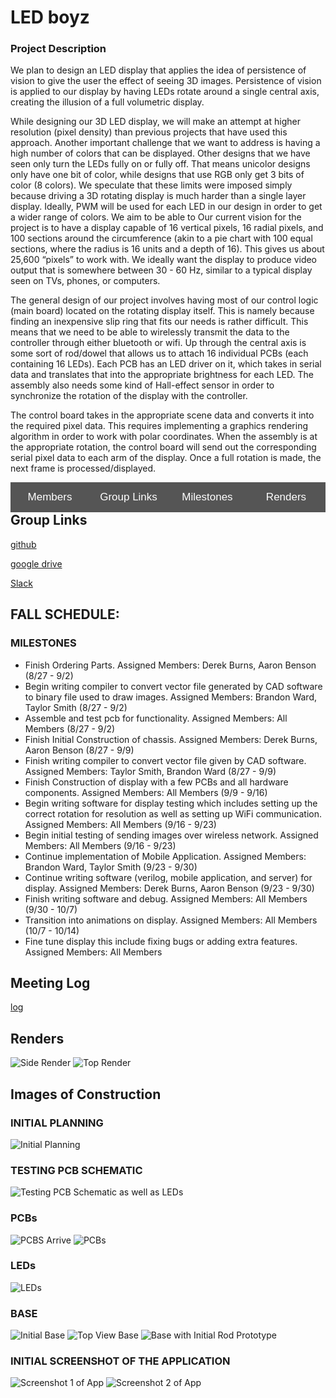 # LED boyz 

### Project Description
We plan to design an LED display that applies the idea of persistence of vision to give the user the effect of seeing 3D images. Persistence of vision is applied to our display by having LEDs rotate around a single central axis, creating the illusion of a full volumetric display.

While designing our 3D LED display, we will make an attempt at higher resolution (pixel density) than previous projects that have used this approach. Another important challenge that we want to address is having a high number of colors that can be displayed. Other designs that we have seen only turn the LEDs fully on or fully off. That means unicolor designs only have one bit of color, while designs that use RGB only get 3 bits of color (8 colors). We speculate that these limits were imposed simply because driving a 3D rotating display is much harder than a single layer display. Ideally, PWM will be used for each LED in our design in order to get a wider range of colors. We aim to be able to Our current vision for the project is to have a display capable of 16 vertical pixels, 16 radial pixels, and 100 sections around the circumference (akin to a pie chart with 100 equal sections, where the radius is 16 units and a depth of 16). This gives us about 25,600 “pixels” to work with. We ideally want the display to produce video output that is somewhere between 30 - 60 Hz, similar to a typical display seen on TVs, phones, or computers.

The general design of our project involves having most of our control logic (main board) located on the rotating display itself. This is namely because finding an inexpensive slip ring that fits our needs is rather difficult. This means that we need to be able to wirelessly transmit the data to the controller through either bluetooth or wifi. Up through the central axis is some sort of rod/dowel that allows us to attach 16 individual PCBs (each containing 16 LEDs). Each PCB has an LED driver on it, which takes in serial data and translates that into the appropriate brightness for each LED. The assembly also needs some kind of Hall-effect sensor in order to synchronize the rotation of the display with the controller.

The control board takes in the appropriate scene data and converts it into the required pixel data. This requires implementing a graphics rendering algorithm in order to work with polar coordinates. When the assembly is at the appropriate rotation, the control board will send out the corresponding serial pixel data to each arm of the display. Once a full rotation is made, the next frame is processed/displayed.

<button class="tablink" onclick="openCity('Members', this, 'maroon')">Members</button>
<button class="tablink" onclick="openCity('Group Links', this, 'maroon')">Group Links</button>
<button class="tablink" onclick="openCity('Milestones', this, 'maroon')">Milestones</button>
<button class="tablink" onclick="openCity('Renders', this, 'maroon')">Renders</button>

<div id="Members" class="tabcontent">
  <h3>Members</h3>
  <ul>
    <li>Derek Burns</li>

    <li>Aaron Benson</li>

    <li>Brandon Ward</li>

    <li>Taylor Smith</li>
  </ul>
</div>

<div id="Group Links" class="tabcontent">
  <h3>Group Links</h3>
  <ul>
    <li><a href="github">https://github.com/AarkenBen/3D-LED-display.git</a></li>
    <li><a href="google drive">https://drive.google.com/drive/folders/1opPyBsIggKdWkcSAGUZWy1F-bnmxONfs?usp=sharing</a></li>
    <li><a href="Slack">https://ece4710.slack.com/messages/C91743HQR/team/</a></li>
  </ul>
</div>

<div id="Milestones" class="tabcontent">
  <h3>Milestones</h3>
  <p>Tokyo is the capital of Japan.</p>
</div>

<div id="Renders" class="tabcontent">
  <h3>Renders</h3>
  <ul>
    <li><a href="github">https://github.com/AarkenBen/3D-LED-display.git</a></li>
    <li><a href="google drive">https://drive.google.com/drive/folders/1opPyBsIggKdWkcSAGUZWy1F-bnmxONfs?usp=sharing</a></li>
    <li><a href="Slack">https://ece4710.slack.com/messages/C91743HQR/team/</a></li>
  </ul>
</div>

## Group Links
[github](https://github.com/AarkenBen/3D-LED-display.git)

[google drive](https://drive.google.com/drive/folders/1opPyBsIggKdWkcSAGUZWy1F-bnmxONfs?usp=sharing)

[Slack](https://ece4710.slack.com/messages/C91743HQR/team/) 

## FALL SCHEDULE:

### MILESTONES
  - Finish Ordering Parts. Assigned Members: Derek Burns, Aaron Benson (8/27 - 9/2)
  - Begin writing compiler to convert vector file generated by CAD software to binary file used to draw images. Assigned Members: Brandon Ward, Taylor Smith (8/27 - 9/2)
  - Assemble and test pcb for functionality. Assigned Members: All Members (8/27 - 9/2)
  - Finish Initial Construction of chassis. Assigned Members: Derek Burns, Aaron Benson (8/27 - 9/9)
  - Finish writing compiler to convert vector file given by CAD software. Assigned Members: Taylor Smith, Brandon Ward (8/27 - 9/9)
  - Finish Construction of display with a few PCBs and all hardware components. Assigned Members: All Members (9/9 - 9/16)
  - Begin writing software for display testing which includes setting up the correct rotation for resolution as well as setting up WiFi communication. Assigned Members: All Members (9/16 - 9/23)
  - Begin initial testing of sending images over wireless network. Assigned Members: All Members (9/16 - 9/23)
  - Continue implementation of Mobile Application. Assigned Members: Brandon Ward, Taylor Smith (9/23 - 9/30)
  - Continue writing software (verilog, mobile application, and server) for display. Assigned Members: Derek Burns, Aaron Benson (9/23 - 9/30)
  - Finish writing software and debug. Assigned Members: All Members (9/30 - 10/7)
  - Transition into animations on display. Assigned Members: All Members (10/7 - 10/14)
  - Fine tune display this include fixing bugs or adding extra features. Assigned Members: All Members
  
## Meeting Log
[log](https://docs.google.com/spreadsheets/d/10BULNX3W8Pe1tVQ8uWuWExLomMm6pmAVpwlJKckAVkE/edit?usp=sharing)

## Renders

![Side Render](https://drive.google.com/uc?id=1slueZF2XAzvBDNuEbjfk2PSPkp6LjseR)
![Top Render](https://drive.google.com/uc?id=1ylLEANoDU1Hy2asmGXqWDmeGF1TjhTjG)

## Images of Construction

### INITIAL PLANNING
![Initial Planning](https://drive.google.com/uc?id=0BzQo-qRDoGUxV2ZTTVRhYmFsQW44VktiMGVObmNOak50dDBr)
### TESTING PCB SCHEMATIC
![Testing PCB Schematic as well as LEDs](https://drive.google.com/uc?id=0BzQo-qRDoGUxMDBUZnNMTHBvZ29UMEVKWko3TFF5eWJjOGxZ)
### PCBs
![PCBS Arrive](https://drive.google.com/uc?id=0BzQo-qRDoGUxbG5oaEZZUDR2VWdzMHNFNFM0dnFWZVk4OTlN)
![PCBs](https://drive.google.com/uc?id=0BzQo-qRDoGUxOV9tV3Y4dXRKT0NqZzQ0VXBwam5kRHNlMVd3)
### LEDs
![LEDs](https://drive.google.com/uc?id=0BzQo-qRDoGUxMjd3ckwwQ0Q3Nmo4YmFfU3lTaDJkTlo0ZUpV)
### BASE
![Initial Base](https://drive.google.com/uc?id=0BzQo-qRDoGUxbzV3T01rY3RsTEd2dnZ2bVNsTm9DbWU3X2hB)
![Top View Base](https://drive.google.com/uc?id=0BzQo-qRDoGUxc0s3bEZ5TnRmOVh0SHlzbDRZZU1ORDdsRWNJ)
![Base with Initial Rod Prototype](https://drive.google.com/uc?id=0BzQo-qRDoGUxcDFabUotdHRNNnBQU1JfTk84YlVnbzVnSkdV)
### INITIAL SCREENSHOT OF THE APPLICATION
![Screenshot 1 of App](https://drive.google.com/uc?id=1EtbJ-kmtxXDG5XIZcMuA98oASoYSePNC)
![Screenshot 2 of App](https://drive.google.com/uc?id=1fTBORdrqIezGGtu3JY0vn4CprrhMFxJX)

<style>
  /* Style the tab buttons */
.tablink {
    background-color: #555;
    color: white;
    float: left;
    border: none;
    outline: none;
    cursor: pointer;
    padding: 14px 16px;
    font-size: 17px;
    width: 25%;
}

/* Change background color of buttons on hover */
.tablink:hover {
    background-color: #777;
}

/* Set default styles for tab content */
.tabcontent {
    color: black;
    display: none;
    padding: 50px;
    text-align: center;
}


</style>
<script>
function openCity(cityName, elmnt, color) {
    // Hide all elements with class="tabcontent" by default */
    var i, tabcontent, tablinks;
    tabcontent = document.getElementsByClassName("tabcontent");
    for (i = 0; i < tabcontent.length; i++) {
        tabcontent[i].style.display = "none";
    }

    // Remove the background color of all tablinks/buttons
    tablinks = document.getElementsByClassName("tablink");
    for (i = 0; i < tablinks.length; i++) {
        tablinks[i].style.backgroundColor = "";
    }

    // Show the specific tab content
    document.getElementById(cityName).style.display = "block";

    // Add the specific color to the button used to open the tab content
    elmnt.style.backgroundColor = color;
}

// Get the element with id="defaultOpen" and click on it
document.getElementById("defaultOpen").click();
</script>
